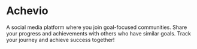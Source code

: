 # Achevio
A social media platform where you join goal-focused communities. Share your progress and achievements with others who have similar goals. Track your journey and achieve success together!
